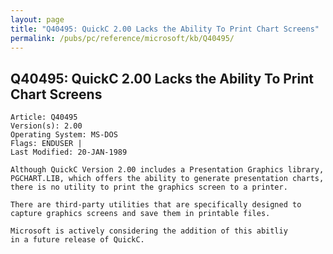```yaml
---
layout: page
title: "Q40495: QuickC 2.00 Lacks the Ability To Print Chart Screens"
permalink: /pubs/pc/reference/microsoft/kb/Q40495/
---
```


## Q40495: QuickC 2.00 Lacks the Ability To Print Chart Screens

	Article: Q40495
	Version(s): 2.00
	Operating System: MS-DOS
	Flags: ENDUSER |
	Last Modified: 20-JAN-1989
	
	Although QuickC Version 2.00 includes a Presentation Graphics library,
	PGCHART.LIB, which offers the ability to generate presentation charts,
	there is no utility to print the graphics screen to a printer.
	
	There are third-party utilities that are specifically designed to
	capture graphics screens and save them in printable files.
	
	Microsoft is actively considering the addition of this abitliy
	in a future release of QuickC.
